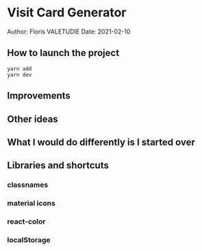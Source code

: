 # Visit Card Generator

Author: Floris VALETUDIE
Date: 2021-02-10

## How to launch the project

```
yarn add
yarn dev
```

## Improvements

## Other ideas

## What I would do differently is I started over

## Libraries and shortcuts

### classnames

### material icons

### react-color

### localStorage